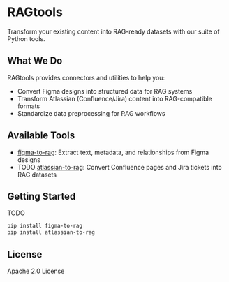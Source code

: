 # RAGtools

Transform your existing content into RAG-ready datasets with our suite of Python tools.

## What We Do

RAGtools provides connectors and utilities to help you:
- Convert Figma designs into structured data for RAG systems
- Transform Atlassian (Confluence/Jira) content into RAG-compatible formats 
- Standardize data preprocessing for RAG workflows

## Available Tools

- [figma-to-rag](https://github.com/RAGtools/figma-to-rag): Extract text, metadata, and relationships from Figma designs
- TODO [atlassian-to-rag](https://github.com/RAGtools/atlassian-to-rag): Convert Confluence pages and Jira tickets into RAG datasets

## Getting Started
TODO
```bash
pip install figma-to-rag
pip install atlassian-to-rag
```

## License

Apache 2.0 License
